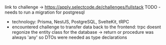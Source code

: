 link to challenge -> https://apply.selectcode.de/challenges/fullstack
TODO - needs to run a migration for postgresql

- technology: Prisma, NestJS, PostgreSQL, SvelteKit, tRPC
- encountered challenge to transfer data back to the frontend: trpc doesnt regonize the entity class for the database -> return or procedure was always 'any' so DTOs were needed as type declarations
